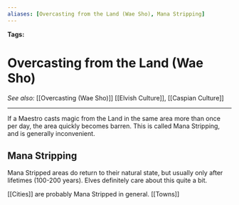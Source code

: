 ```yaml
---
aliases: [Overcasting from the Land (Wae Sho), Mana Stripping]
---
```


**Tags:** 
# Overcasting from the Land (Wae Sho)
*See also:* [[Overcasting (Wae Sho)]] [[Elvish Culture]], [[Caspian Culture]]
___
If a Maestro casts magic from the Land in the same area more than once per day, the area quickly becomes barren. This is called Mana Stripping, and is generally inconvenient.

## Mana Stripping
Mana Stripped areas do return to their natural state, but usually only after lifetimes (100-200 years). Elves definitely care about this quite a bit. 

[[Cities]] are probably Mana Stripped in general.
[[Towns]]